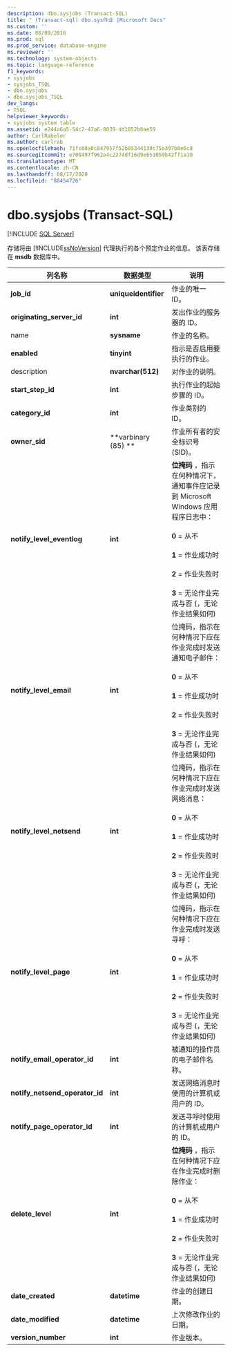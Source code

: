 ```yaml
---
description: dbo.sysjobs (Transact-SQL)
title: " (Transact-sql) dbo.sys作业 |Microsoft Docs"
ms.custom: ''
ms.date: 08/09/2016
ms.prod: sql
ms.prod_service: database-engine
ms.reviewer: ''
ms.technology: system-objects
ms.topic: language-reference
f1_keywords:
- sysjobs
- sysjobs_TSQL
- dbo.sysjobs
- dbo.sysjobs_TSQL
dev_langs:
- TSQL
helpviewer_keywords:
- sysjobs system table
ms.assetid: e244a6a5-54c2-47a6-8039-dd1852b0ae59
author: CarlRabeler
ms.author: carlrab
ms.openlocfilehash: 71fc80a0c847957f52b85344139c75a397b8e6c8
ms.sourcegitcommit: e700497f962e4c2274df16d9e651059b42ff1a10
ms.translationtype: MT
ms.contentlocale: zh-CN
ms.lasthandoff: 08/17/2020
ms.locfileid: "88454726"
---
```

# <a name="dbosysjobs-transact-sql"></a>dbo.sysjobs (Transact-SQL)
[!INCLUDE [SQL Server](../../includes/applies-to-version/sqlserver.md)]

  存储将由 [!INCLUDE[ssNoVersion](../../includes/ssnoversion-md.md)] 代理执行的各个预定作业的信息。 该表存储在 **msdb** 数据库中。  
  
|列名称|数据类型|说明|  
|-----------------|---------------|-----------------|  
|**job_id**|**uniqueidentifier**|作业的唯一 ID。|  
|**originating_server_id**|**int**|发出作业的服务器的 ID。|  
|name|**sysname**|作业的名称。|  
|**enabled**|**tinyint**|指示是否启用要执行的作业。|  
|description|**nvarchar(512)**|对作业的说明。|  
|**start_step_id**|**int**|执行作业的起始步骤的 ID。|  
|**category_id**|**int**|作业类别的 ID。|  
|**owner_sid**|**varbinary (85) **|作业所有者的安全标识号 (SID)。|  
|**notify_level_eventlog**|**int**|**位掩码** ，指示在何种情况下，通知事件应记录到 Microsoft Windows 应用程序日志中：<br /><br /> **0** = 从不<br /><br /> **1** = 作业成功时<br /><br /> **2** = 作业失败时<br /><br /> **3** = 无论作业完成与否 (，无论作业结果如何) |  
|**notify_level_email**|**int**|位掩码，指示在何种情况下应在作业完成时发送通知电子邮件：<br /><br /> **0** = 从不<br /><br /> **1** = 作业成功时<br /><br /> **2** = 作业失败时<br /><br /> **3** = 无论作业完成与否 (，无论作业结果如何) |  
|**notify_level_netsend**|**int**|位掩码，指示在何种情况下应在作业完成时发送网络消息：<br /><br /> **0** = 从不<br /><br /> **1** = 作业成功时<br /><br /> **2** = 作业失败时<br /><br /> **3** = 无论作业完成与否 (，无论作业结果如何) |  
|**notify_level_page**|**int**|位掩码，指示在何种情况下应在作业完成时发送寻呼：<br /><br /> **0** = 从不<br /><br /> **1** = 作业成功时<br /><br /> **2** = 作业失败时<br /><br /> **3** = 无论作业完成与否 (，无论作业结果如何) |  
|**notify_email_operator_id**|**int**|被通知的操作员的电子邮件名称。|  
|**notify_netsend_operator_id**|**int**|发送网络消息时使用的计算机或用户的 ID。|  
|**notify_page_operator_id**|**int**|发送寻呼时使用的计算机或用户的 ID。|  
|**delete_level**|**int**|**位掩码** ，指示在何种情况下应在作业完成时删除作业：<br /><br /> **0** = 从不<br /><br /> **1** = 作业成功时<br /><br /> **2** = 作业失败时<br /><br /> **3** = 无论作业完成与否 (，无论作业结果如何) |  
|**date_created**|**datetime**|作业的创建日期。|  
|**date_modified**|**datetime**|上次修改作业的日期。|  
|**version_number**|**int**|作业版本。|  
  
  
